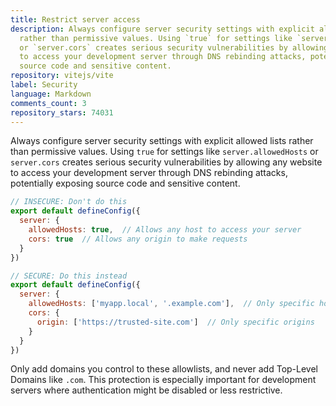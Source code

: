 ```yaml
---
title: Restrict server access
description: Always configure server security settings with explicit allowed lists
  rather than permissive values. Using `true` for settings like `server.allowedHosts`
  or `server.cors` creates serious security vulnerabilities by allowing any website
  to access your development server through DNS rebinding attacks, potentially exposing
  source code and sensitive content.
repository: vitejs/vite
label: Security
language: Markdown
comments_count: 3
repository_stars: 74031
---
```


Always configure server security settings with explicit allowed lists rather than permissive values. Using `true` for settings like `server.allowedHosts` or `server.cors` creates serious security vulnerabilities by allowing any website to access your development server through DNS rebinding attacks, potentially exposing source code and sensitive content.

```js
// INSECURE: Don't do this
export default defineConfig({
  server: {
    allowedHosts: true,  // Allows any host to access your server
    cors: true  // Allows any origin to make requests
  }
})

// SECURE: Do this instead
export default defineConfig({
  server: {
    allowedHosts: ['myapp.local', '.example.com'],  // Only specific hosts
    cors: {
      origin: ['https://trusted-site.com']  // Only specific origins
    }
  }
})
```

Only add domains you control to these allowlists, and never add Top-Level Domains like `.com`. This protection is especially important for development servers where authentication might be disabled or less restrictive.